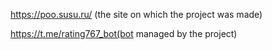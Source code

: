 https://poo.susu.ru/ (the site on which the project was made)

https://t.me/rating767_bot(bot managed by the project)

